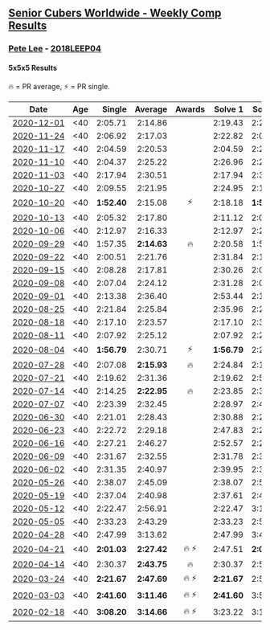 <style>table {white-space: nowrap;}</style>

## [Senior Cubers Worldwide - Weekly Comp Results](/scw-comp/results/)
### [Pete Lee](README.md) - [2018LEEP04](https://www.worldcubeassociation.org/persons/2018LEEP04?event=555)
#### 5x5x5 Results

<span style="white-space: nowrap;">🔥 = PR average</span>, <span style="white-space: nowrap;">⚡ = PR single</span>.

| Date | Age | Single | Average | Awards | Solve 1 | Solve 2 | Solve 3 | Solve 4 | Solve 5 | Video |
| :--: | :--: | --: | --: | :--: | --: | --: | --: | --: | --: | :-- |
| [2020-12-01](../../results/2020-12-01/555.md) | <40 | 2:05.71 | 2:14.86 |  | 2:19.43 | 2:28.41 | 2:08.17 | 2:05.71 | 2:16.97 | [Desktop](https://www.facebook.com/events/1067911153659963/permalink/1069960356788376) / [Mobile](https://m.facebook.com/events/1067911153659963?view=permalink&id=1069960356788376) |
| [2020-11-24](../../results/2020-11-24/555.md) | <40 | 2:06.92 | 2:17.03 |  | 2:22.82 | 2:06.92 | 2:20.00 | 2:16.05 | 2:15.03 | [Desktop](https://www.facebook.com/events/383885642947563/permalink/385841416085319) / [Mobile](https://m.facebook.com/events/383885642947563?view=permalink&id=385841416085319) |
| [2020-11-17](../../results/2020-11-17/555.md) | <40 | 2:04.59 | 2:20.53 |  | 2:04.59 | 2:25.81 | 2:28.24 | 2:17.40 | 2:18.38 | [Desktop](https://www.facebook.com/events/385577379164063/permalink/387620558959745) / [Mobile](https://m.facebook.com/events/385577379164063?view=permalink&id=387620558959745) |
| [2020-11-10](../../results/2020-11-10/555.md) | <40 | 2:04.37 | 2:25.22 |  | 2:26.96 | 2:23.62 | 2:29.85 | 2:25.07 | 2:04.37 | [Desktop](https://www.facebook.com/events/2956286364603224/permalink/2960093504222510) / [Mobile](https://m.facebook.com/events/2956286364603224?view=permalink&id=2960093504222510) |
| [2020-11-03](../../results/2020-11-03/555.md) | <40 | 2:17.94 | 2:30.51 |  | 2:17.94 | 2:38.18 | 2:30.58 | 2:32.18 | 2:28.78 | [Desktop](https://www.facebook.com/events/391709741873523/permalink/395604261484071) / [Mobile](https://m.facebook.com/events/391709741873523?view=permalink&id=395604261484071) |
| [2020-10-27](../../results/2020-10-27/555.md) | <40 | 2:09.55 | 2:21.95 |  | 2:24.95 | 2:12.08 | 2:09.55 | 2:36.17 | 2:28.83 | [Desktop](https://www.facebook.com/events/1621959871298390/permalink/1623989957762048) / [Mobile](https://m.facebook.com/events/1621959871298390?view=permalink&id=1623989957762048) |
| [2020-10-20](../../results/2020-10-20/555.md) | <40 | **1:52.40** | 2:15.08 | ⚡ | 2:18.18 | **1:52.40** | 2:37.67 | 2:18.72 | 2:08.35 | [Desktop](https://www.facebook.com/events/758279974902955/permalink/762981981099421) / [Mobile](https://m.facebook.com/events/758279974902955?view=permalink&id=762981981099421) |
| [2020-10-13](../../results/2020-10-13/555.md) | <40 | 2:05.32 | 2:17.80 |  | 2:11.12 | 2:05.32 | 2:19.43 | 2:22.84 | 2:32.69 | [Desktop](https://www.facebook.com/events/746942356162446/permalink/748067922716556) / [Mobile](https://m.facebook.com/events/746942356162446?view=permalink&id=748067922716556) |
| [2020-10-06](../../results/2020-10-06/555.md) | <40 | 2:12.97 | 2:16.33 |  | 2:12.97 | 2:23.47 | 2:16.88 | 2:14.89 | 2:17.23 | [Desktop](https://www.facebook.com/events/2766581680255939/permalink/2771334043114036) / [Mobile](https://m.facebook.com/events/2766581680255939?view=permalink&id=2771334043114036) |
| [2020-09-29](../../results/2020-09-29/555.md) | <40 | 1:57.35 | **2:14.63** | 🔥 | 2:20.58 | 1:57.35 | 2:04.54 | 2:32.81 | 2:18.78 | [Desktop](https://www.facebook.com/events/427181104911253/permalink/429359564693407) / [Mobile](https://m.facebook.com/events/427181104911253?view=permalink&id=429359564693407) |
| [2020-09-22](../../results/2020-09-22/555.md) | <40 | 2:00.51 | 2:21.76 |  | 2:31.84 | 2:18.93 | 2:14.51 | 2:00.51 | 2:36.40 | [Desktop](https://www.facebook.com/events/342541897161786/permalink/345618960187413) / [Mobile](https://m.facebook.com/events/342541897161786?view=permalink&id=345618960187413) |
| [2020-09-15](../../results/2020-09-15/555.md) | <40 | 2:08.28 | 2:17.81 |  | 2:30.26 | 2:08.28 | 2:11.29 | 2:11.89 | 2:35.90 | [Desktop](https://www.facebook.com/events/655903882008117/permalink/658189171779588) / [Mobile](https://m.facebook.com/events/655903882008117?view=permalink&id=658189171779588) |
| [2020-09-08](../../results/2020-09-08/555.md) | <40 | 2:07.04 | 2:24.12 |  | 2:31.28 | 2:07.04 | 2:35.14 | 2:18.58 | 2:22.51 | [Desktop](https://www.facebook.com/events/342884623427933/permalink/344865739896488) / [Mobile](https://m.facebook.com/events/342884623427933?view=permalink&id=344865739896488) |
| [2020-09-01](../../results/2020-09-01/555.md) | <40 | 2:13.38 | 2:36.40 |  | 2:53.44 | 2:13.38 | 2:22.90 | 2:46.05 | 2:40.24 | [Desktop](https://www.facebook.com/events/987180995036806/permalink/989478551473717) / [Mobile](https://m.facebook.com/events/987180995036806?view=permalink&id=989478551473717) |
| [2020-08-25](../../results/2020-08-25/555.md) | <40 | 2:21.84 | 2:25.84 |  | 2:35.96 | 2:25.47 | 2:29.74 | 2:21.84 | 2:22.31 | [Desktop](https://www.facebook.com/events/375269430142971/permalink/377410169928897) / [Mobile](https://m.facebook.com/events/375269430142971?view=permalink&id=377410169928897) |
| [2020-08-18](../../results/2020-08-18/555.md) | <40 | 2:17.10 | 2:23.57 |  | 2:17.10 | 2:34.19 | 2:19.82 | 2:30.23 | 2:20.65 | [Desktop](https://www.facebook.com/events/3231806576868309/permalink/3240152126033754) / [Mobile](https://m.facebook.com/events/3231806576868309?view=permalink&id=3240152126033754) |
| [2020-08-11](../../results/2020-08-11/555.md) | <40 | 2:07.92 | 2:25.12 |  | 2:07.92 | 2:28.70 | 2:26.85 | 2:19.82 | DNF | [Desktop](https://www.facebook.com/events/1112228215845470/permalink/1117008945367397) / [Mobile](https://m.facebook.com/events/1112228215845470?view=permalink&id=1117008945367397) |
| [2020-08-04](../../results/2020-08-04/555.md) | <40 | **1:56.79** | 2:30.71 | ⚡ | **1:56.79** | 2:28.64 | 2:26.74 | 3:06.41 | 2:36.74 | [Desktop](https://www.facebook.com/events/770016233779888/permalink/772326256882219) / [Mobile](https://m.facebook.com/events/770016233779888?view=permalink&id=772326256882219) |
| [2020-07-28](../../results/2020-07-28/555.md) | <40 | 2:07.08 | **2:15.93** | 🔥 | 2:24.84 | 2:16.58 | 2:08.96 | 2:07.08 | 2:22.25 | [Desktop](https://www.facebook.com/events/299658408049797/permalink/303790124303292) / [Mobile](https://m.facebook.com/events/299658408049797?view=permalink&id=303790124303292) |
| [2020-07-21](../../results/2020-07-21/555.md) | <40 | 2:19.62 | 2:31.36 |  | 2:19.62 | 2:52.43 | 2:24.92 | 2:37.61 | 2:31.56 | [Desktop](https://www.facebook.com/events/3081159145282455/permalink/3097239843674385) / [Mobile](https://m.facebook.com/events/3081159145282455?view=permalink&id=3097239843674385) |
| [2020-07-14](../../results/2020-07-14/555.md) | <40 | 2:14.25 | **2:22.95** | 🔥 | 2:23.85 | 2:33.42 | 2:14.25 | 2:29.00 | 2:16.01 | [Desktop](https://www.facebook.com/events/2729568740635198/permalink/2730614413863964) / [Mobile](https://m.facebook.com/events/2729568740635198?view=permalink&id=2730614413863964) |
| [2020-07-07](../../results/2020-07-07/555.md) | <40 | 2:23.39 | 2:32.45 |  | 2:28.97 | 2:41.22 | 2:23.39 | 2:34.32 | 2:34.06 | [Desktop](https://www.facebook.com/events/307625317040136/permalink/309120290223972) / [Mobile](https://m.facebook.com/events/307625317040136?view=permalink&id=309120290223972) |
| [2020-06-30](../../results/2020-06-30/555.md) | <40 | 2:21.01 | 2:28.43 |  | 2:30.88 | 2:21.01 | 2:29.26 | 2:25.16 | 2:31.92 | [Desktop](https://www.facebook.com/events/284746466306313/permalink/286572196123740) / [Mobile](https://m.facebook.com/events/284746466306313?view=permalink&id=286572196123740) |
| [2020-06-23](../../results/2020-06-23/555.md) | <40 | 2:22.72 | 2:29.18 |  | 2:47.83 | 2:24.71 | 2:28.08 | 2:22.72 | 2:34.75 | [Desktop](https://www.facebook.com/events/268636114456043/permalink/270156004304054) / [Mobile](https://m.facebook.com/events/268636114456043?view=permalink&id=270156004304054) |
| [2020-06-16](../../results/2020-06-16/555.md) | <40 | 2:27.21 | 2:46.27 |  | 2:52.57 | 2:27.21 | 2:59.03 | DNS | DNS | [Desktop](https://www.facebook.com/events/256188575607890/permalink/257816232111791) / [Mobile](https://m.facebook.com/events/256188575607890?view=permalink&id=257816232111791) |
| [2020-06-09](../../results/2020-06-09/555.md) | <40 | 2:31.67 | 2:32.55 |  | 2:31.78 | 2:31.67 | 2:34.20 | DNS | DNS | [Desktop](https://www.facebook.com/events/1130228284009045/permalink/1132027397162467) / [Mobile](https://m.facebook.com/events/1130228284009045?view=permalink&id=1132027397162467) |
| [2020-06-02](../../results/2020-06-02/555.md) | <40 | 2:31.35 | 2:40.97 |  | 2:39.95 | 2:31.35 | 2:51.60 | DNS | DNS | [Desktop](https://www.facebook.com/events/573401076937046/permalink/575323583411462) / [Mobile](https://m.facebook.com/events/573401076937046?view=permalink&id=575323583411462) |
| [2020-05-26](../../results/2020-05-26/555.md) | <40 | 2:38.07 | 2:45.09 |  | 2:38.07 | 2:52.01 | 2:45.19 | DNS | DNS | [Desktop](https://www.facebook.com/events/637852836799991/permalink/639204779998130) / [Mobile](https://m.facebook.com/events/637852836799991?view=permalink&id=639204779998130) |
| [2020-05-19](../../results/2020-05-19/555.md) | <40 | 2:37.04 | 2:40.98 |  | 2:37.61 | 2:48.28 | 2:37.04 | DNS | DNS | [Desktop](https://www.facebook.com/events/201300894172579/permalink/202514160717919) / [Mobile](https://m.facebook.com/events/201300894172579?view=permalink&id=202514160717919) |
| [2020-05-12](../../results/2020-05-12/555.md) | <40 | 2:22.47 | 2:56.91 |  | 2:22.47 | 3:10.08 | 3:04.67 | 3:01.71 | 2:44.36 | [Desktop](https://www.facebook.com/events/276138643524223/permalink/277686280036126) / [Mobile](https://m.facebook.com/events/276138643524223?view=permalink&id=277686280036126) |
| [2020-05-05](../../results/2020-05-05/555.md) | <40 | 2:33.23 | 2:43.29 |  | 2:33.23 | 2:54.24 | 2:42.41 | DNS | DNS | [Desktop](https://www.facebook.com/events/557526585195168/permalink/559071345040692) / [Mobile](https://m.facebook.com/events/557526585195168?view=permalink&id=559071345040692) |
| [2020-04-28](../../results/2020-04-28/555.md) | <40 | 2:47.99 | 3:13.62 |  | 2:47.99 | 3:41.31 | 3:11.57 | DNS | DNS | [Desktop](https://www.facebook.com/events/543220986391837/permalink/545140746199861) / [Mobile](https://m.facebook.com/events/543220986391837?view=permalink&id=545140746199861) |
| [2020-04-21](../../results/2020-04-21/555.md) | <40 | **2:01.03** | **2:27.42** | 🔥 ⚡ | 2:47.51 | **2:01.03** | 2:33.71 | DNS | DNS | [Desktop](https://www.facebook.com/events/538096063773916/permalink/539805363602986) / [Mobile](https://m.facebook.com/events/538096063773916?view=permalink&id=539805363602986) |
| [2020-04-14](../../results/2020-04-14/555.md) | <40 | 2:30.37 | **2:43.75** | 🔥 | 2:30.37 | 2:58.85 | 2:42.02 | DNS | DNS | [Desktop](https://www.facebook.com/events/1400953806773430/permalink/1405529259649218) / [Mobile](https://m.facebook.com/events/1400953806773430?view=permalink&id=1405529259649218) |
| [2020-03-24](../../results/2020-03-24/555.md) | <40 | **2:21.67** | **2:47.69** | 🔥 ⚡ | **2:21.67** | 2:59.60 | 3:01.81 | DNS | DNS | [Desktop](https://www.facebook.com/events/5078365835514885/permalink/5108390359179099) / [Mobile](https://m.facebook.com/events/5078365835514885?view=permalink&id=5108390359179099) |
| [2020-03-03](../../results/2020-03-03/555.md) | <40 | **2:41.60** | **3:11.46** | 🔥 ⚡ | **2:41.60** | 3:58.48 | 2:54.29 | DNS | DNS | [Desktop](https://www.facebook.com/events/2637344919882558/permalink/2641118259505224) / [Mobile](https://m.facebook.com/events/2637344919882558?view=permalink&id=2641118259505224) |
| [2020-02-18](../../results/2020-02-18/555.md) | <40 | **3:08.20** | **3:14.66** | 🔥 ⚡ | 3:23.22 | 3:12.56 | **3:08.20** | DNS | DNS | [Desktop](https://www.facebook.com/events/538921670053895/permalink/541504683128927) / [Mobile](https://m.facebook.com/events/538921670053895?view=permalink&id=541504683128927) |


<!-- Global site tag (gtag.js) - Google Analytics -->
<script async src="https://www.googletagmanager.com/gtag/js?id=UA-86348435-3"></script>
<script>window.dataLayer = window.dataLayer || []; function gtag() {dataLayer.push(arguments);} gtag('js', new Date()); gtag('config', 'UA-86348435-3');</script>
